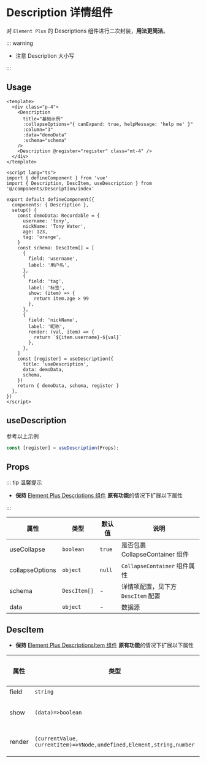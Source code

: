 # Description 详情组件

对 `Element Plus` 的 Descriptions 组件进行二次封装，**用法更简洁**。


::: warning

- 注意 Description 大小写

:::

## Usage

```vue
<template>
  <div class="p-4">
    <Description
      title="基础示例"
      :collapseOptions="{ canExpand: true, helpMessage: 'help me' }"
      :column="3"
      :data="demoData"
      :schema="schema"
    />
    <Description @register="register" class="mt-4" />
  </div>
</template>

<script lang="ts">
import { defineComponent } from 'vue'
import { Description, DescItem, useDescription } from '@/components/Description/index'

export default defineComponent({
  components: { Description },
  setup() {
    const demoData: Recordable = {
      username: 'tony',
      nickName: 'Tony Water',
      age: 123,
      tag: 'orange',
    }
    const schema: DescItem[] = [
      {
        field: 'username',
        label: '用户名',
      },
      {
        field: 'tag',
        label: '标签',
        show: (item) => {
          return item.age > 99
        },
      },
      {
        field: 'nickName',
        label: '昵称',
        render: (val, item) => {
          return `${item.username}-${val}`
        },
      },
    ]
    const [register] = useDescription({
      title: 'useDescription',
      data: demoData,
      schema,
    })
    return { demoData, schema, register }
  },
})
</script>
```

## useDescription

参考以上示例

```ts
const [register] = useDescription(Props);
```

## Props

::: tip 温馨提示

- **保持** [Element Plus Descriptions 组件](https://element-plus.gitee.io/zh-CN/component/descriptions.html) **原有功能**的情况下扩展以下属性

:::

| 属性 | 类型 | 默认值 | 说明 |
| --- | --- | --- | --- |
| useCollapse | `boolean` | `true` | 是否包裹 CollapseContainer 组件 |
| collapseOptions | `object` | `null` | `CollapseContainer` 组件属性 |
| schema | `DescItem[]` | - | 详情项配置，见下方 `DescItem` 配置 |
| data | `object` | - | 数据源 |

## DescItem

- **保持** [Element Plus DescriptionsItem 组件](https://element-plus.gitee.io/zh-CN/component/descriptions.html#descriptions-item-属性) **原有功能**的情况下扩展以下属性

| 属性 | 类型 | 默认值 | 说明 |
| --- | --- | --- | --- |
| field | `string` | - | 字段名 |
| show | `(data)=>boolean` | - | 是否显示当前组件 |
| render | `(currentValue, currentItem)=>VNode,undefined,Element,string,number` | - | 自定义渲染 content |
